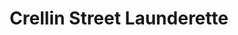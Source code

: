 ---
title: "Crellin Street Launderette"
url: /barrow-in-furness/crellin-street-launderette/
shop: laundry
---